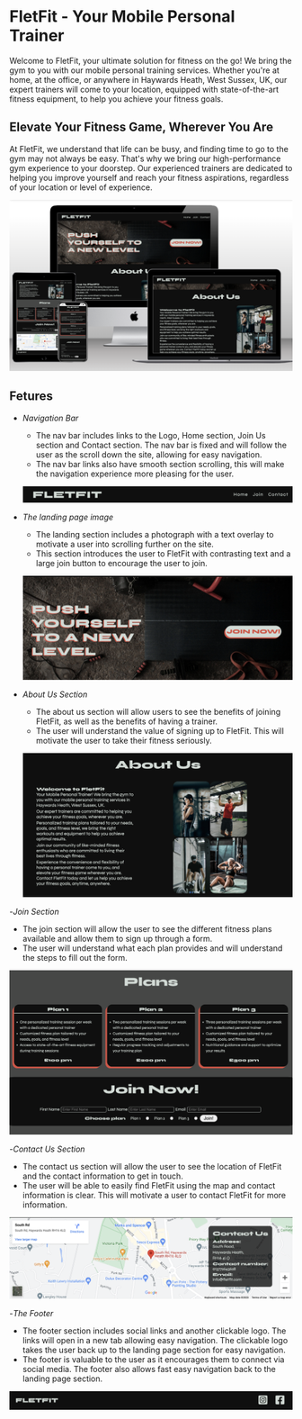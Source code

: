 # FletFit - Your Mobile Personal Trainer

Welcome to FletFit, your ultimate solution for fitness on the go! We bring the gym to you with our mobile personal training services. Whether you're at home, at the office, or anywhere in Haywards Heath, West Sussex, UK, our expert trainers will come to your location, equipped with state-of-the-art fitness equipment, to help you achieve your fitness goals.

## Elevate Your Fitness Game, Wherever You Are

At FletFit, we understand that life can be busy, and finding time to go to the gym may not always be easy. That's why we bring our high-performance gym experience to your doorstep. Our experienced trainers are dedicated to helping you improve yourself and reach your fitness aspirations, regardless of your location or level of experience.

![Responsive Mockup](/assets/images/responsive-mockup.png)
## Fetures

- _Navigation Bar_

  - The nav bar includes links to the Logo, Home section, Join Us section and Contact section. The nav bar is fixed and will follow the user as the scroll down the site, allowing for easy navigation.
  - The nav bar links also have smooth section scrolling, this will make the navigation experience more pleasing for the user.

  ![Navigation Bar](/assets/images/nav-bar.png)

- _The landing page image_

  - The landing section includes a photograph with a text overlay to motivate a user into scrolling further on the site.
  - This section introduces the user to FletFit with contrasting text and a large join button to encourage the user to join.

  ![Landing Page Image](/assets/images/hero-section.png)

- _About Us Section_

  - The about us section will allow users to see the benefits of joining FletFit, as well as the benefits of having a trainer.
  - The user will understand the value of signing up to FletFit. This will motivate the user to take their fitness seriously.

  ![About Us Section](/assets/images/about-us-section.png)

-_Join Section_

  - The join section will allow the user to see the different fitness plans available and allow them to sign up through a form.
  - The user will understand what each plan provides and will understand the steps to fill out the form.

  ![Join Section](/assets/images/join-section.png)

-_Contact Us Section_

  - The contact us section will allow the user to see the location of FletFit and the contact information to get in touch.
  - The user will be able to easily find FletFit using the map and contact information is clear. This will motivate a user to contact FletFit for more information.

  ![Contact Section](/assets/images/contact-us-section.png)

-_The Footer_

  - The footer section includes social links and another clickable logo. The links will open in a new tab allowing easy navigation. The clickable logo takes the user back up to the landing page section for easy navigation.
  - The footer is valuable to the user as it encourages them to connect via social media. The footer also allows fast easy navigation back to the landing page section.

  ![Footer](/assets/images/footer.png)